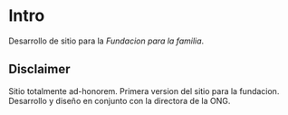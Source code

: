 # Intro
Desarrollo de sitio para la *Fundacion para la familia*.

## Disclaimer
Sitio totalmente ad-honorem. Primera version del sitio para la fundacion.
Desarrollo y diseño en conjunto con la directora de la ONG.

